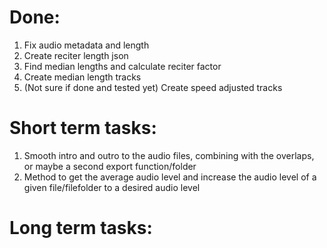 # Done:
1. Fix audio metadata and length
2. Create reciter length json
3. Find median lengths and calculate reciter factor
4. Create median length tracks
5. (Not sure if done and tested yet) Create speed adjusted tracks

# Short term tasks:
1. Smooth intro and outro to the audio files, combining with the overlaps, or maybe a second export function/folder
2. Method to get the average audio level and increase the audio level of a given file/filefolder to a desired audio level 

# Long term tasks: